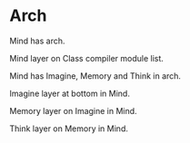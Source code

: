 # Arch

Mind has arch.

Mind layer on Class compiler module list.

Mind has Imagine, Memory and Think in arch.

Imagine layer at bottom in Mind.

Memory layer on Imagine in Mind.

Think layer on Memory in Mind.